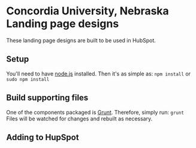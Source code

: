 # Concordia University, Nebraska Landing page designs
These landing page designs are built to be used in HubSpot.

## Setup
You'll need to have [node.js](http://nodejs.org) installed. Then it's as simple as:
`npm install` or `sudo npm install`

## Build supporting files
One of the components packaged is [Grunt](http://gruntjs.com). Therefore, simply run:
`grunt`
Files will be watched for changes and rebuilt as necessary.

## Adding to HupSpot

